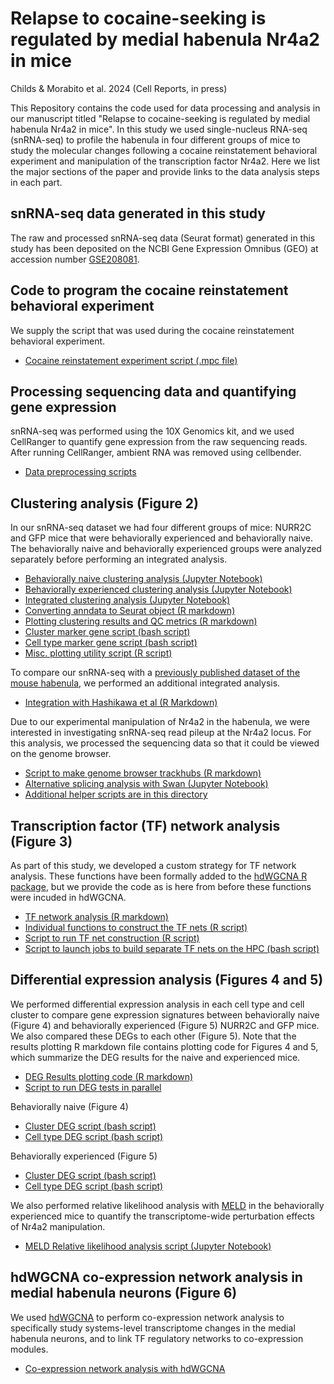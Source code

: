 # Relapse to cocaine-seeking is regulated by medial habenula Nr4a2 in mice
Childs & Morabito et al. 2024 (Cell Reports, in press)

This Repository contains the code used for data processing and analysis in our manuscript
titled "Relapse to cocaine-seeking is regulated by medial habenula Nr4a2 in mice". In this study
we used single-nucleus RNA-seq (snRNA-seq) to profile the habenula in four different groups of mice to
study the molecular changes following a cocaine reinstatement behavioral experiment and manipulation
of the transcription factor Nr4a2. Here we list the major sections of the paper and provide links to the data
analysis steps in each part.

## snRNA-seq data generated in this study

The raw and processed snRNA-seq data (Seurat format) generated in this study has been deposited on the NCBI Gene Expression Omnibus (GEO) at accession number [GSE208081](https://www.ncbi.nlm.nih.gov/geo/query/acc.cgi?acc=GSE208081). 

## Code to program the cocaine reinstatement behavioral experiment

We supply the script that was used during the cocaine reinstatement behavioral experiment.

* [Cocaine reinstatement experiment script (.mpc file)](other/behavioral_test.mpc)

## Processing sequencing data and quantifying gene expression

snRNA-seq was performed using the 10X Genomics kit, and we used CellRanger to quantify gene expression 
from the raw sequencing reads. After running CellRanger, ambient RNA was removed using cellbender. 

* [Data preprocessing scripts](preprocessing/)

## Clustering analysis (Figure 2)

In our snRNA-seq dataset we had four different groups of mice: NURR2C and GFP mice that were
behaviorally experienced and behaviorally naive. The behaviorally naive and behaviorally experienced 
groups were analyzed separately before performing an integrated analysis. 

* [Behaviorally naive clustering analysis (Jupyter Notebook)](clustering/scanpy_processing_naive.ipynb)
* [Behaviorally experienced clustering analysis (Jupyter Notebook)](clustering/scanpy_processing_experienced.ipynb)
* [Integrated clustering analysis (Jupyter Notebook)](clustering/integrated_clustering.ipynb)
* [Converting anndata to Seurat object (R markdown)](other/scanpy_to_seurat.Rmd)
* [Plotting clustering results and QC metrics (R markdown)](clustering/plotting_for_paper.Rmd)
* [Cluster marker gene script (bash script)](differential_expression/cluster_markers.sub)
* [Cell type marker gene script (bash script)](differential_expression/celltype_markers.sub)
* [Misc. plotting utility script (R script)](other/plotting_utils.R)

To compare our snRNA-seq with a [previously published dataset of the mouse habenula](https://pubmed.ncbi.nlm.nih.gov/32272058/), 
we performed an additional integrated analysis.

* [Integration with Hashikawa et al (R Markdown)](clustering/integrate_hashikawa.Rmd)

Due to our experimental manipulation of Nr4a2 in the habenula, we were interested in investigating 
snRNA-seq read pileup at the Nr4a2 locus. For this analysis, we processed the sequencing data so that it could 
be viewed on the genome browser. 

* [Script to make genome browser trackhubs (R markdown)](trackhubs/make_trackhubs.Rmd)
* [Alternative splicing analysis with Swan (Jupyter Notebook)](other/swan.ipynb)
* [Additional helper scripts are in this directory](trackhubs/)

## Transcription factor (TF) network analysis (Figure 3)

As part of this study, we developed a custom strategy for TF network analysis. These functions have been formally added to the 
[hdWGCNA R package](https://smorabit.github.io/hdWGCNA/), but we provide the code as is here from before these functions
were incuded in hdWGCNA.

* [TF network analysis (R markdown)](TF_nets/TF_analysis.Rmd)
* [Individual functions to construct the TF nets (R script)](TF_nets/TF_functions.R)
* [Script to run TF net construction (R script)](TF_nets/parallel_TFnets.R)
* [Script to launch jobs to build separate TF nets on the HPC (bash script)](TF_nets/run_ConstructTFNets.sub)

## Differential expression analysis (Figures 4 and 5)

We performed differential expression analysis in each cell type and cell cluster to compare gene expression signatures
between behaviorally naive (Figure 4) and behaviorally experienced (Figure 5) NURR2C and GFP mice. We also compared 
these DEGs to each other (Figure 5). Note that the results plotting R markdown file contains plotting code 
for Figures 4 and 5, which summarize the DEG results for the naive and experienced mice.

* [DEG Results plotting code (R markdown)](differential_expression/DEG_plotting.Rmd)
* [Script to run DEG tests in parallel](other/parallel_DEGs.R)

Behaviorally naive (Figure 4)
* [Cluster DEG script (bash script)](differential_expression/cluster_Naive_Nurr2c_vs_GFP.sub)
* [Cell type DEG script (bash script)](differential_expression/celltype_Naive_Nurr2c_vs_GFP.sub)

Behaviorally experienced (Figure 5)
* [Cluster DEG script (bash script)](differential_expression/cluster_Nurr2c_vs_GFP.sub)
* [Cell type DEG script (bash script)](differential_expression/celltype_Nurr2c_vs_GFP.sub)

We also performed relative likelihood analysis with [MELD](https://github.com/KrishnaswamyLab/MELD)
in the behaviorally experienced mice to quantify the transcriptome-wide perturbation effects of Nr4a2 
manipulation.
* [MELD Relative likelihood analysis script (Jupyter Notebook)](other/run_MELD_revision.ipynb)

## hdWGCNA co-expression network analysis in medial habenula neurons (Figure 6)

We used [hdWGCNA](https://github.com/smorabit/hdWGCNA/) to perform co-expression network analysis to 
specifically study systems-level transcriptome changes in the medial habenula neurons, 
and to link TF regulatory networks to co-expression modules. 

* [Co-expression network analysis with hdWGCNA](hdWGCNA/hdWGCNA.Rmd)
